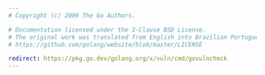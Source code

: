 ```yaml
---
# Copyright (c) 2009 The Go Authors.

# Documentation licensed under the 3-Clause BSD License.
# The original work was translated from English into Brazilian Portuguese.
# https://github.com/golang/website/blob/master/LICENSE

redirect: https://pkg.go.dev/golang.org/x/vuln/cmd/govulncheck
---
```

